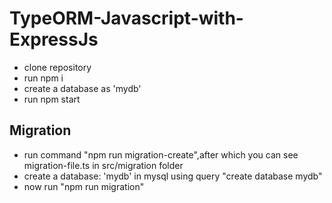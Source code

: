 # TypeORM-Javascript-with-ExpressJs
- clone repository
- run npm i
- create a database as 'mydb'
- run npm start


## Migration
- run command "npm run migration-create",after which you can see migration-file.ts in  src/migration folder
- create a database: 'mydb' in mysql using query "create database mydb"
- now run "npm run migration"